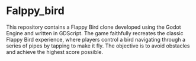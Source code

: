 # Falppy_bird
This repository contains a Flappy Bird clone developed using the Godot Engine and written in GDScript. The game faithfully recreates the classic Flappy Bird experience, where players control a bird navigating through a series of pipes by tapping to make it fly. The objective is to avoid obstacles and achieve the highest score possible.
